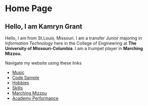 # Home Page  
## Hello, I am Kamryn Grant

Hello, I am from St.Louis, Missouri. I am a transfer Junior majoring in *Information Technology* here in the College of Engineering at **The University of Missouri-Columbia**. I am a trumpet player in __Marching Mizzou.__ 

Navigate my website using these links

* [Music](./Music.md)  
* [Code Sample](./code_sample.md)  
* [Hobbies](./hobby.md) 
 * [Skills](./skills.md)
* [Marching Mizzou](./MarchingMizzou.md) 
* [Academy Performance](./marks.md)  
